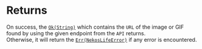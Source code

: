 # Returns

On success, the [`Ok(String)`](String) which contains the `URL` of the image or GIF
found by using the given endpoint from the `API` returns.\
Otherwise, it will return the [`Err(NekosLifeError)`](NekosLifeError) if any error is encountered.